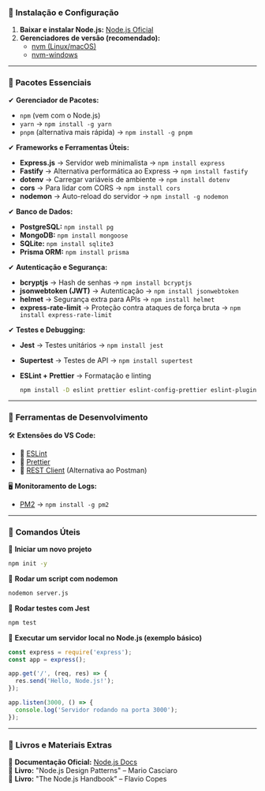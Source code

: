### 🔹 **Instalação e Configuração**

1. **Baixar e instalar Node.js:** [Node.js Oficial](https://nodejs.org/)
2. **Gerenciadores de versão (recomendado):**
    - [nvm (Linux/macOS)](https://github.com/nvm-sh/nvm)
    - [nvm-windows](https://github.com/coreybutler/nvm-windows)

---

### 🔹 **Pacotes Essenciais**

✔ **Gerenciador de Pacotes:**

- `npm` (vem com o Node.js)
- `yarn` → `npm install -g yarn`
- `pnpm` (alternativa mais rápida) → `npm install -g pnpm`

✔ **Frameworks e Ferramentas Úteis:**

- **Express.js** → Servidor web minimalista → `npm install express`
- **Fastify** → Alternativa performática ao Express → `npm install fastify`
- **dotenv** → Carregar variáveis de ambiente → `npm install dotenv`
- **cors** → Para lidar com CORS → `npm install cors`
- **nodemon** → Auto-reload do servidor → `npm install -g nodemon`

✔ **Banco de Dados:**

- **PostgreSQL:** `npm install pg`
- **MongoDB:** `npm install mongoose`
- **SQLite:** `npm install sqlite3`
- **Prisma ORM:** `npm install prisma`

✔ **Autenticação e Segurança:**

- **bcryptjs** → Hash de senhas → `npm install bcryptjs`
- **jsonwebtoken (JWT)** → Autenticação → `npm install jsonwebtoken`
- **helmet** → Segurança extra para APIs → `npm install helmet`
- **express-rate-limit** → Proteção contra ataques de força bruta → `npm install express-rate-limit`

✔ **Testes e Debugging:**

- **Jest** → Testes unitários → `npm install jest`
- **Supertest** → Testes de API → `npm install supertest`
- **ESLint + Prettier** → Formatação e linting
    
    ```sh
    npm install -D eslint prettier eslint-config-prettier eslint-plugin-prettier
    ```
    

---

### 🔹 **Ferramentas de Desenvolvimento**

🛠 **Extensões do VS Code:**

- 🔹 [ESLint](https://marketplace.visualstudio.com/items?itemName=dbaeumer.vscode-eslint)
- 🔹 [Prettier](https://marketplace.visualstudio.com/items?itemName=esbenp.prettier-vscode)
- 🔹 [REST Client](https://marketplace.visualstudio.com/items?itemName=humao.rest-client) (Alternativa ao Postman)

🖥 **Monitoramento de Logs:**

- [PM2](https://pm2.keymetrics.io/) → `npm install -g pm2`

---

### 🔹 **Comandos Úteis**

📌 **Iniciar um novo projeto**

```sh
npm init -y
```

📌 **Rodar um script com nodemon**

```sh
nodemon server.js
```

📌 **Rodar testes com Jest**

```sh
npm test
```

📌 **Executar um servidor local no Node.js (exemplo básico)**

```javascript
const express = require('express');
const app = express();

app.get('/', (req, res) => {
  res.send('Hello, Node.js!');
});

app.listen(3000, () => {
  console.log('Servidor rodando na porta 3000');
});
```

---

### 🔹 **Livros e Materiais Extras**

📖 **Documentação Oficial:** [Node.js Docs](https://nodejs.org/en/docs/)  
📘 **Livro:** "Node.js Design Patterns" – Mario Casciaro  
📘 **Livro:** "The Node.js Handbook" – Flavio Copes

